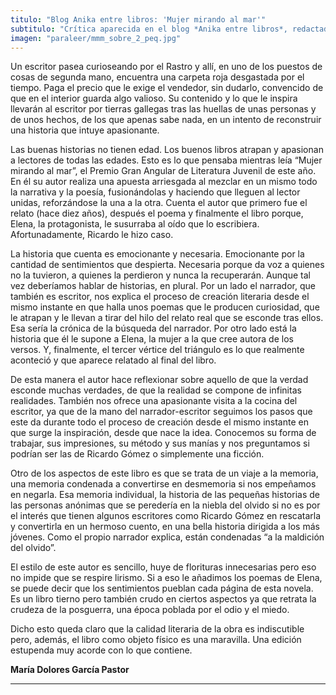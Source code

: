 ```yaml
---
titulo: "Blog Anika entre libros: 'Mujer mirando al mar'"
subtitulo: "Crítica aparecida en el blog *Anika entre libros*, redactada por *María Dolores García Pastor*."
imagen: "paraleer/mmm_sobre_2_peq.jpg"
---
```

Un escritor pasea curioseando por el Rastro y allí, en uno de los puestos de cosas de segunda mano, encuentra una carpeta roja desgastada por el tiempo. Paga el precio que le exige el vendedor, sin dudarlo, convencido de que en el interior guarda algo valioso. Su contenido y lo que le inspira llevarán al escritor por tierras gallegas tras las huellas de unas personas y de unos hechos, de los que apenas sabe nada, en un intento de reconstruir una historia que intuye apasionante.

Las buenas historias no tienen edad. Los buenos libros atrapan y apasionan a lectores de todas las edades. Esto es lo que pensaba mientras leía “Mujer mirando al mar”, el Premio Gran Angular de Literatura Juvenil de este año. En él su autor realiza una apuesta arriesgada al mezclar en un mismo todo la narrativa y la poesía, fusionándolas y haciendo que lleguen al lector unidas, reforzándose la una a la otra. Cuenta el autor que primero fue el relato (hace diez años), después el poema y finalmente el libro porque, Elena, la protagonista, le susurraba al oído que lo escribiera. Afortunadamente, Ricardo le hizo caso.

La historia que cuenta es emocionante y necesaria. Emocionante por la cantidad de sentimientos que despierta. Necesaria porque da voz a quienes no la tuvieron, a quienes la perdieron y nunca la recuperarán. Aunque tal vez deberíamos hablar de historias, en plural. Por un lado el narrador, que también es escritor, nos explica el proceso de creación literaria desde el mismo instante en que halla unos poemas que le producen curiosidad, que le atrapan y le llevan a tirar del hilo del relato real que se esconde tras ellos. Esa sería la crónica de la búsqueda del narrador. Por otro lado está la historia que él le supone a Elena, la mujer a la que cree autora de los versos. Y, finalmente, el tercer vértice del triángulo es lo que realmente aconteció y que aparece relatado al final del libro.

De esta manera el autor hace reflexionar sobre aquello de que la verdad esconde muchas verdades, de que la realidad se compone de infinitas realidades. También nos ofrece una apasionante visita a la cocina del escritor, ya que de la mano del narrador-escritor seguimos los pasos que este da durante todo el proceso de creación desde el mismo instante en que surge la inspiración, desde que nace la idea. Conocemos su forma de trabajar, sus impresiones, su método y sus manías y nos preguntamos si podrían ser las de Ricardo Gómez o simplemente una ficción.

Otro de los aspectos de este libro es que se trata de un viaje a la memoria, una memoria condenada a convertirse en desmemoria si nos empeñamos en negarla. Esa memoria individual, la historia de las pequeñas historias de las personas anónimas que se peredería en la niebla del olvido si no es por el interés que tienen algunos escritores como Ricardo Gómez en rescatarla y convertirla en un hermoso cuento, en una bella historia dirigida a los más jóvenes. Como el propio narrador explica, están condenadas “a la maldición del olvido”.

El estilo de este autor es sencillo, huye de florituras innecesarias pero eso no impide que se respire lirismo. Si a eso le añadimos los poemas de Elena, se puede decir que los sentimientos pueblan cada página de esta novela. Es un libro tierno pero también crudo en ciertos aspectos ya que retrata la crudeza de la posguerra, una época poblada por el odio y el miedo.

Dicho esto queda claro que la calidad literaria de la obra es indiscutible pero, además, el libro como objeto físico es una maravilla. Una edición estupenda muy acorde con lo que contiene.

**María Dolores García Pastor**

* * *
